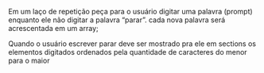Em um laço de repetição peça para o usuário digitar uma palavra (prompt) enquanto ele não digitar a palavra “parar”. 
cada nova palavra será acrescentada em um array;

Quando o usuário escrever parar deve ser mostrado pra ele em sections os elementos digitados ordenados pela quantidade de caracteres do menor para o maior

